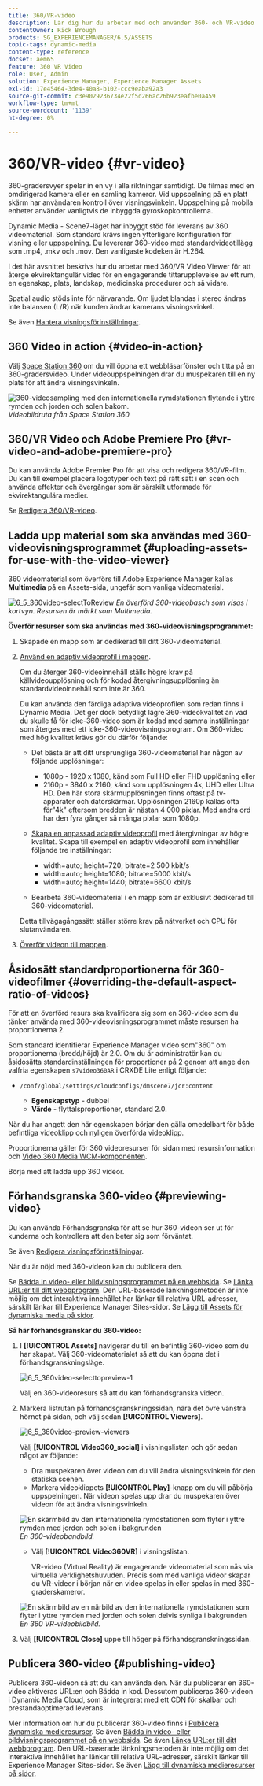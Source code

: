 ```yaml
---
title: 360/VR-video
description: Lär dig hur du arbetar med och använder 360- och VR-video (Virtual Reality) i Dynamic Media.
contentOwner: Rick Brough
products: SG_EXPERIENCEMANAGER/6.5/ASSETS
topic-tags: dynamic-media
content-type: reference
docset: aem65
feature: 360 VR Video
role: User, Admin
solution: Experience Manager, Experience Manager Assets
exl-id: 17e45464-3de4-40a8-b102-ccc9eaba92a3
source-git-commit: c3e9029236734e22f5d266ac26b923eafbe0a459
workflow-type: tm+mt
source-wordcount: '1139'
ht-degree: 0%

---
```


# 360/VR-video {#vr-video}

360-gradersvyer spelar in en vy i alla riktningar samtidigt. De filmas med en omdirigerad kamera eller en samling kameror. Vid uppspelning på en platt skärm har användaren kontroll över visningsvinkeln. Uppspelning på mobila enheter använder vanligtvis de inbyggda gyroskopkontrollerna.

Dynamic Media - Scene7-läget har inbyggt stöd för leverans av 360 videomaterial. Som standard krävs ingen ytterligare konfiguration för visning eller uppspelning. Du levererar 360-video med standardvideotillägg som .mp4, .mkv och .mov. Den vanligaste kodeken är H.264.

I det här avsnittet beskrivs hur du arbetar med 360/VR Video Viewer för att återge ekvirektangulär video för en engagerande tittarupplevelse av ett rum, en egenskap, plats, landskap, medicinska procedurer och så vidare.

Spatial audio stöds inte för närvarande. Om ljudet blandas i stereo ändras inte balansen (L/R) när kunden ändrar kamerans visningsvinkel.

Se även [Hantera visningsförinställningar](/help/assets/managing-viewer-presets.md).

## 360 Video in action {#video-in-action}

Välj [Space Station 360](https://s7d1.scene7.com/s7viewers/html5/Video360Viewer.html?asset=Viewers/space_station_360-AVS) om du vill öppna ett webbläsarfönster och titta på en 360-gradersvideo. Under videouppspelningen drar du muspekaren till en ny plats för att ändra visningsvinkeln.

![360-videosampling med den internationella rymdstationen flytande i yttre rymden och jorden och solen bakom.](assets/6_5_360videoiss_simplified.png)
*Videobildruta från Space Station 360*

## 360/VR Video och Adobe Premiere Pro {#vr-video-and-adobe-premiere-pro}

Du kan använda Adobe Premier Pro för att visa och redigera 360/VR-film. Du kan till exempel placera logotyper och text på rätt sätt i en scen och använda effekter och övergångar som är särskilt utformade för ekvirektangulära medier.

Se [Redigera 360/VR-video](https://helpx.adobe.com/se/premiere-pro/how-to/edit-360-vr-video.html).

## Ladda upp material som ska användas med 360-videovisningsprogrammet {#uploading-assets-for-use-with-the-video-viewer}

360 videomaterial som överförs till Adobe Experience Manager kallas **Multimedia** på en Assets-sida, ungefär som vanliga videomaterial.

![6_5_360video-selectToReview](assets/6_5_360video-selecttopreview.png)
*En överförd 360-videobasch som visas i kortvyn. Resursen är märkt som Multimedia.*

**Överför resurser som ska användas med 360-videovisningsprogrammet:**

1. Skapade en mapp som är dedikerad till ditt 360-videomaterial.
1. [Använd en adaptiv videoprofil i mappen](/help/assets/video-profiles.md#applying-a-video-profile-to-folders).

   Om du återger 360-videoinnehåll ställs högre krav på källvideoupplösning och för kodad återgivningsupplösning än standardvideoinnehåll som inte är 360.

   Du kan använda den färdiga adaptiva videoprofilen som redan finns i Dynamic Media. Det ger dock betydligt lägre 360-videokvalitet än vad du skulle få för icke-360-video som är kodad med samma inställningar som återges med ett icke-360-videovisningsprogram. Om 360-video med hög kvalitet krävs gör du därför följande:

   * Det bästa är att ditt ursprungliga 360-videomaterial har någon av följande upplösningar:

      * 1080p - 1920 x 1080, känd som Full HD eller FHD upplösning eller
      * 2160p - 3840 x 2160, känd som upplösningen 4k, UHD eller Ultra HD. Den här stora skärmupplösningen finns oftast på tv-apparater och datorskärmar. Upplösningen 2160p kallas ofta för&quot;4k&quot; eftersom bredden är nästan 4 000 pixlar. Med andra ord har den fyra gånger så många pixlar som 1080p.

   * [Skapa en anpassad adaptiv videoprofil](/help/assets/video-profiles.md#creating-a-video-encoding-profile-for-adaptive-streaming) med återgivningar av högre kvalitet. Skapa till exempel en adaptiv videoprofil som innehåller följande tre inställningar:

      * width=auto; height=720; bitrate=2 500 kbit/s
      * width=auto; height=1080; bitrate=5000 kbit/s
      * width=auto; height=1440; bitrate=6600 kbit/s

   * Bearbeta 360-videomaterial i en mapp som är exklusivt dedikerad till 360-videomaterial.

   Detta tillvägagångssätt ställer större krav på nätverket och CPU för slutanvändaren.

1. [Överför videon till mappen](/help/assets/managing-video-assets.md#upload-and-preview-video-assets).

## Åsidosätt standardproportionerna för 360-videofilmer  {#overriding-the-default-aspect-ratio-of-videos}

För att en överförd resurs ska kvalificera sig som en 360-video som du tänker använda med 360-videovisningsprogrammet måste resursen ha proportionerna 2.

Som standard identifierar Experience Manager video som&quot;360&quot; om proportionerna (bredd/höjd) är 2.0. Om du är administratör kan du åsidosätta standardinställningen för proportioner på 2 genom att ange den valfria egenskapen `s7video360AR` i CRXDE Lite enligt följande:

* `/conf/global/settings/cloudconfigs/dmscene7/jcr:content`

   * **Egenskapstyp** - dubbel
   * **Värde** - flyttalsproportioner, standard 2.0.

När du har angett den här egenskapen börjar den gälla omedelbart för både befintliga videoklipp och nyligen överförda videoklipp.

Proportionerna gäller för 360 videoresurser för sidan med resursinformation och [Video 360 Media WCM-komponenten](/help/assets/adding-dynamic-media-assets-to-pages.md#dynamic-media-components).

Börja med att ladda upp 360 videor.

## Förhandsgranska 360-video {#previewing-video}

Du kan använda Förhandsgranska för att se hur 360-videon ser ut för kunderna och kontrollera att den beter sig som förväntat.

Se även [Redigera visningsförinställningar](/help/assets/managing-viewer-presets.md#editing-viewer-presets).

När du är nöjd med 360-videon kan du publicera den.

Se [Bädda in video- eller bildvisningsprogrammet på en webbsida](/help/assets/embed-code.md).
Se [Länka URL:er till ditt webbprogram](/help/assets/linking-urls-to-yourwebapplication.md). Den URL-baserade länkningsmetoden är inte möjlig om det interaktiva innehållet har länkar till relativa URL-adresser, särskilt länkar till Experience Manager Sites-sidor.
Se [Lägg till Assets för dynamiska media på sidor](/help/assets/adding-dynamic-media-assets-to-pages.md).

**Så här förhandsgranskar du 360-video:**

1. I **[!UICONTROL Assets]** navigerar du till en befintlig 360-video som du har skapat. Välj 360-videomaterialet så att du kan öppna det i förhandsgranskningsläge.

   ![6_5_360video-selecttopreview-1](assets/6_5_360video-selecttopreview-1.png)

   Välj en 360-videoresurs så att du kan förhandsgranska videon.

1. Markera listrutan på förhandsgranskningssidan, nära det övre vänstra hörnet på sidan, och välj sedan **[!UICONTROL Viewers]**.

   ![6_5_360video-preview-viewers](assets/6_5_360video-preview-viewers.png)

   Välj **[!UICONTROL Video360_social]** i visningslistan och gör sedan något av följande:

   * Dra muspekaren över videon om du vill ändra visningsvinkeln för den statiska scenen.
   * Markera videoklippets **[!UICONTROL Play]**-knapp om du vill påbörja uppspelningen. När videon spelas upp drar du muspekaren över videon för att ändra visningsvinkeln.

   ![En skärmbild av den internationella rymdstationen som flyter i yttre rymden med jorden och solen i bakgrunden ](assets/6_5_360video-preview-video360-social.png)*En 360-videobandbild.*

   * Välj **[!UICONTROL Video360VR]** i visningslistan.

     VR-video (Virtual Reality) är engagerande videomaterial som nås via virtuella verklighetshuvuden. Precis som med vanliga videor skapar du VR-videor i början när en video spelas in eller spelas in med 360-graderskameror.

   ![En skärmbild av en närbild av den internationella rymdstationen som flyter i yttre rymden med jorden och solen delvis synliga i bakgrunden](assets/6_5_360video-preview-video360vr.png)
   *En 360 VR-videobildbild.*

1. Välj **[!UICONTROL Close]** uppe till höger på förhandsgranskningssidan.

## Publicera 360-video {#publishing-video}

Publicera 360-videon så att du kan använda den. När du publicerar en 360-video aktiveras URL:en och Bädda in kod. Dessutom publiceras 360-videon i Dynamic Media Cloud, som är integrerat med ett CDN för skalbar och prestandaoptimerad leverans.

Mer information om hur du publicerar 360-video finns i [Publicera dynamiska medieresurser](/help/assets/publishing-dynamicmedia-assets.md).
Se även [Bädda in video- eller bildvisningsprogrammet på en webbsida](/help/assets/embed-code.md).
Se även [Länka URL:er till ditt webbprogram](/help/assets/linking-urls-to-yourwebapplication.md). Den URL-baserade länkningsmetoden är inte möjlig om det interaktiva innehållet har länkar till relativa URL-adresser, särskilt länkar till Experience Manager Sites-sidor.
Se även [Lägg till dynamiska medieresurser på sidor](/help/assets/adding-dynamic-media-assets-to-pages.md).
